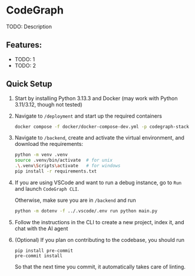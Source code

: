 # CodeGraph

TODO: Description

## Features:
- TODO: 1
- TODO: 2

## Quick Setup
1. Start by installing Python 3.13.3 and Docker (may work with Python 3.11/3.12, though not tested)

2. Navigate to `/deployment` and start up the required containers

   ```bash
   docker compose -f docker/docker-compose-dev.yml -p codegraph-stack up -d
   ```

2. Navigate to `/backend`, create and activate the virtual environment, and download the requirements:

   ```bash
   python -m venv .venv
   source .venv/bin/activate  # for unix
   .\.venv\Scripts\activate   # for windows
   pip install -r requirements.txt
   ```

3. If you are using VSCode and want to run a debug instance, go to `Run` and launch `CodeGraph CLI`.

   Otherwise, make sure you are in `/backend` and run

   ```bash
   python -m dotenv -f ../.vscode/.env run python main.py
   ```

4. Follow the instructions in the CLI to create a new project, index it, and chat with the AI agent

5. (Optional) If you plan on contributing to the codebase, you should run

   ```
   pip install pre-commit
   pre-commit install
   ```

   So that the next time you commit, it automatically takes care of linting.